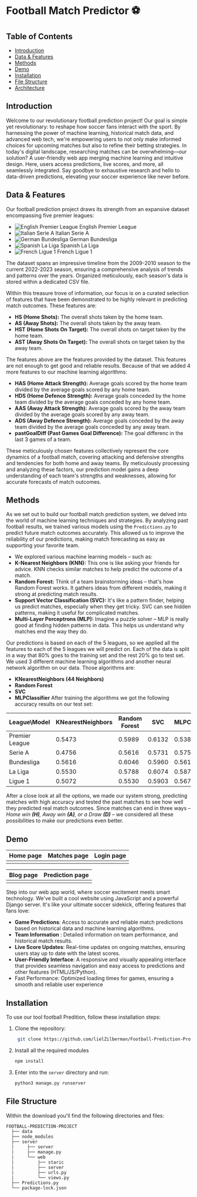 # Football Match Predictor ⚽


## Table of Contents  

- [Introduction](#introduction)
- [Data & Features](#data--features)
- [Methods](#methods)
- [Demo](#demo)
- [Installation](#installation)
- [File Structure](#file-structure)
- [Architecture ](#architecture)

## Introduction
Welcome to our revolutionary football prediction project! Our goal is simple yet revolutionary: to reshape how soccer fans interact with the sport.
 By harnessing the power of machine learning, historical match data, and advanced web tech, we're empowering users to not only make informed choices
 for upcoming matches but also to refine their betting strategies. In today's digital landscape, researching matches can be overwhelming—our solution?
 A user-friendly web app merging machine learning and intuitive design. Here, users access predictions, live scores, and more, all seamlessly
 integrated. Say goodbye to exhaustive research and hello to data-driven predictions, elevating your soccer experience like never before.

## Data & Features

Our football prediction project draws its strength from an expansive dataset encompassing five premier leagues: 
- ![English Premier League](https://raw.githubusercontent.com/stevenrskelton/flag-icon/master/png/16/country-4x3/gb.png "English Premier League") English Premier League
- ![ Italian Serie A](https://raw.githubusercontent.com/stevenrskelton/flag-icon/master/png/16/country-4x3/it.png " Italian Serie A")  Italian Serie A
- ![German Bundesliga](https://raw.githubusercontent.com/stevenrskelton/flag-icon/master/png/16/country-4x3/de.png "German Bundesliga") German Bundesliga
- ![ Spanish La Liga](https://raw.githubusercontent.com/stevenrskelton/flag-icon/master/png/16/country-4x3/es.png " Spanish La Liga")  Spanish La Liga
- ![French Ligue 1](https://raw.githubusercontent.com/stevenrskelton/flag-icon/master/png/16/country-4x3/fr.png "French Ligue 1") French Ligue 1

The dataset spans an impressive timeline from the 2009-2010 season to the current 2022-2023 season, ensuring a comprehensive analysis of 
trends and patterns over the years. Organized meticulously, each season's data is stored within a dedicated CSV file.

Within this treasure trove of information, our focus is on a curated selection of features that have been demonstrated to be highly relevant in
 predicting match outcomes. These features are:

- **HS (Home Shots):** The overall shots taken by the home team.
- **AS (Away Shots):** The overall shots taken by the away team.
- **HST (Home Shots On Target):** The overall shots on target taken by the home team.
- **AST (Away Shots On Target):** The overall shots on target taken by the away team.

The features above are the features provided by the dataset. This features are not enough to get good and reliable results. Because of that we added 4 more features to our machine learning algorithms:
- **HAS (Home Attack Strength):** Average goals scored by the home team divided by the average goals scored by any home team.
- **HDS (Home Defence Strength):** Average goals conceded by the home team divided by the average goals conceded by any home team.
- **AAS (Away Attack Strength):** Average goals scored by the away team divided by the average goals scored by any away team.
- **ADS (Away Defence Strength):** Average goals conceded by the away team divided by the average goals conceded by any away team.
- **pastGoalDiff (Past Games Goal Difference):** The goal differenc in the last 3 games of a team.

These meticulously chosen features collectively represent the core dynamics of a football match, covering attacking and defensive strengths and
 tendencies for both home and away teams. By meticulously processing and analyzing these factors, our prediction model gains a deep understanding 
of each team's strengths and weaknesses, allowing for accurate forecasts of match outcomes.


## Methods

As we set out to build our football match prediction system, we delved into the world of machine learning techniques and strategies. By analyzing past football results, we trained various models using the `Predictions.py` to predict future match outcomes accurately. This allowed us to improve the reliability of our predictions, making match forecasting as easy as supporting your favorite team.

- We explored various machine learning models – such as:
 -  **K-Nearest Neighbors (KNN):** This one is like asking your friends for advice. KNN checks similar matches to help predict the outcome of a match.
  -  **Random Forest:** Think of a team brainstorming ideas – that's how Random Forest works. It gathers ideas from different models, making it strong at predicting match results.
  -  **Support Vector Classification (SVC):** It's like a pattern finder, helping us predict matches, especially when they get tricky. SVC can see hidden patterns, making it useful for complicated matches.
  -  **Multi-Layer Perceptrons (MLP):** Imagine a puzzle solver – MLP is really good at finding hidden patterns in data. This helps us understand why matches end the way they do.

Our predictions is based on each of the 5 leagues, so we applied all the features to each of the 5 leagues we will predict on. Each of the data is split in a way that 80% goes to the training set and the rest 20% go to test set. We used 3 different machine learning algorithms and another neural network algorithm on our data. Those algorithms are:
- **KNearestNeighbors (44 Neighbors)**
- **Random Forest**
- **SVC**
- **MLPClassifier**
After training the algorithms we got the following accuracy results on our test set:


| League\Model | KNearestNeighbors | Random Forest | SVC | MLPClassifier |
|----------|----------|----------|----------|----------|
| Premier League | 0.5473 | 0.5989 | 0.6132 | 0.5387 |
| Serie A | 0.4756 | 0.5616 | 0.5731 | 0.5759 |
| Bundesliga | 0.5616 | 0.6046 | 0.5960 | 0.5616 |
| La Liga | 0.5530 | 0.5788 | 0.6074 | 0.5874 |
| Ligue 1 | 0.5072 | 0.5530 | 0.5903 | 0.5673 |


After a close look at all the options, we made our system strong, predicting matches with high accuracy and tested the past matches to see how well they predicted real match outcomes. Since matches can end in three ways – *Home win __(H)__, Away win __(A)__, or a Draw __(D)__* – we considered all these possibilities to make our predictions even better.


## Demo

| Home page | Matches page | Login page  |
| --- | --- | ---  |
|  | | 

| Blog page | Prediction page | 
| --- | --- | 
|  |   | 



Step into our web app world, where soccer excitement meets smart technology. We've built a cool website using JavaScript and a powerful Django server. It's like your ultimate soccer sidekick, offering features that fans love:

- **Game Predictions**: Access to accurate and reliable match predictions based on historical data and machine learning algorithms.
- **Team Information** : Detailed information on team performance, and historical match results.
- **Live Score Updates**: Real-time updates on ongoing matches, ensuring users stay up to date with the latest scores.
- **User-Friendly Interface**: A responsive and visually appealing interface that provides seamless navigation and easy access to predictions and other features (HTML/JS/Python).
- Fast Performance: Optimized loading times for games, ensuring a smooth and reliable user experience


## Installation

To use our tool football Predition, follow these installation steps:

1. Clone the repository:

   ```bash
    git clone https://github.com/lielZilberman/Football-Prediction-Project.git

2. Install all the required modules
    ```bash
   npm install

3. Enter into the `server` directory and run:
   ```bash
   python3 manage.py runserver

## File Structure

Within the download you'll find the following directories and files:

```
FOOTBALL-PREDICTION-PROJECT
  ├── data
  ├── node_modules
  ├── server
  |     ├── server
  |     ├── manage.py
  |     └── web
  |         ├── staric
  |         ├── server
  |         ├── urls.py
  |         └── views.py
  ├── Predictions.py
  └── package-lock.json
```



